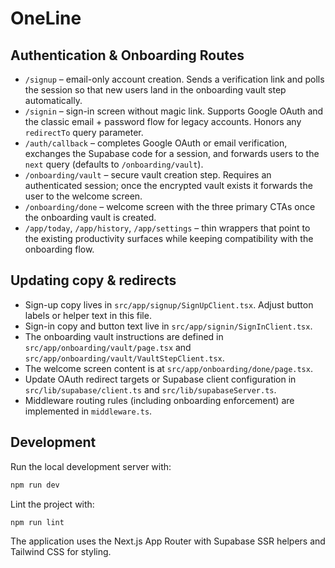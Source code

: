 # OneLine

## Authentication & Onboarding Routes

- `/signup` – email-only account creation. Sends a verification link and polls the session so that new users land in the onboarding vault step automatically.
- `/signin` – sign-in screen without magic link. Supports Google OAuth and the classic email + password flow for legacy accounts. Honors any `redirectTo` query parameter.
- `/auth/callback` – completes Google OAuth or email verification, exchanges the Supabase code for a session, and forwards users to the `next` query (defaults to `/onboarding/vault`).
- `/onboarding/vault` – secure vault creation step. Requires an authenticated session; once the encrypted vault exists it forwards the user to the welcome screen.
- `/onboarding/done` – welcome screen with the three primary CTAs once the onboarding vault is created.
- `/app/today`, `/app/history`, `/app/settings` – thin wrappers that point to the existing productivity surfaces while keeping compatibility with the onboarding flow.

## Updating copy & redirects

- Sign-up copy lives in `src/app/signup/SignUpClient.tsx`. Adjust button labels or helper text in this file.
- Sign-in copy and button text live in `src/app/signin/SignInClient.tsx`.
- The onboarding vault instructions are defined in `src/app/onboarding/vault/page.tsx` and `src/app/onboarding/vault/VaultStepClient.tsx`.
- The welcome screen content is at `src/app/onboarding/done/page.tsx`.
- Update OAuth redirect targets or Supabase client configuration in `src/lib/supabase/client.ts` and `src/lib/supabaseServer.ts`.
- Middleware routing rules (including onboarding enforcement) are implemented in `middleware.ts`.

## Development

Run the local development server with:

```bash
npm run dev
```

Lint the project with:

```bash
npm run lint
```

The application uses the Next.js App Router with Supabase SSR helpers and Tailwind CSS for styling.
